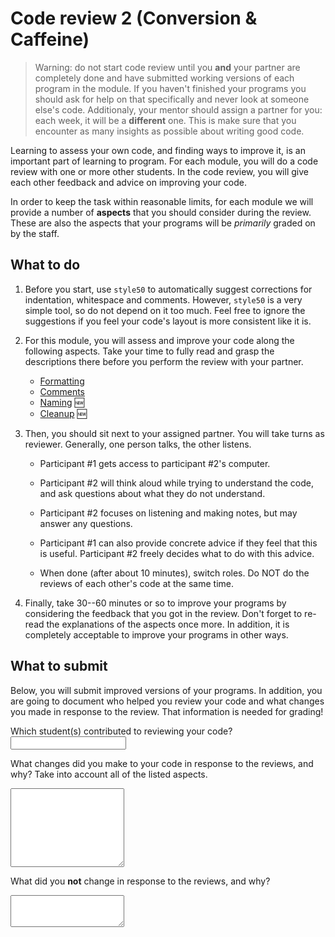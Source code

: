 # Code review 2 (Conversion & Caffeine)

> Warning: do not start code review until you **and** your partner are completely done and have submitted working versions of each program in the module. If you haven't finished your programs you should ask for help on that specifically and never look at someone else's code.
> Additionaly, your mentor should assign a partner for you: each week, it will be a **different** one. This is make sure that you encounter as many insights as possible about writing good code.

Learning to assess your own code, and finding ways to improve it, is an important part of learning to program. For each module, you will do a code review with one or more other students. In the code review, you will give each other feedback and advice on improving your code.

In order to keep the task within reasonable limits, for each module we will provide a number of **aspects** that you should consider during the review. These are also the aspects that your programs will be *primarily* graded on by the staff.

## What to do

1.  Before you start, use `style50` to automatically suggest corrections for indentation, whitespace and comments. However, `style50` is a very simple tool, so do not depend on it too much. Feel free to ignore the suggestions if you feel your code's layout is more consistent like it is.

2.  For this module, you will assess and improve your code along the following aspects. Take your time to fully read and grasp the descriptions there before you perform the review with your partner.

    - [Formatting](/quality/aspects/formatting)
    - [Comments](/quality/aspects/comments)
    - [Naming](/quality/aspects/naming) 🆕
    - [Cleanup](/quality/aspects/cleanup) 🆕

3.  Then, you should sit next to your assigned partner. You will take turns as reviewer. Generally, one person talks, the other listens.

    -   Participant #1 gets access to participant #2's computer.
    
    -   Participant #2 will think aloud while trying to understand the code, and ask questions about what they do not understand.
    
    -   Participant #2 focuses on listening and making notes, but may answer any questions.
    
    -   Participant #1 can also provide concrete advice if they feel that this is useful. Participant #2 freely decides what to do with this advice.

    -   When done (after about 10 minutes), switch roles. Do NOT do the reviews of each other's code at the same time.

4.  Finally, take 30--60 minutes or so to improve your programs by considering the feedback that you got in the review. Don't forget to re-read the explanations of the aspects once more. In addition, it is completely acceptable to improve your programs in other ways.

## What to submit

Below, you will submit improved versions of your programs. In addition, you are going to document who helped you review your code and what changes you made in response to the review. That information is needed for grading!

Which student(s) contributed to reviewing your code?
<input name="form[reviewers]" type="text" required>

What changes did you make to your code in response to the reviews, and why? Take into account all of the listed aspects.
<textarea name="form[changes]" rows="8" required></textarea>

What did you **not** change in response to the reviews, and why?
<textarea name="form[not_changed]" rows="3" required></textarea>

